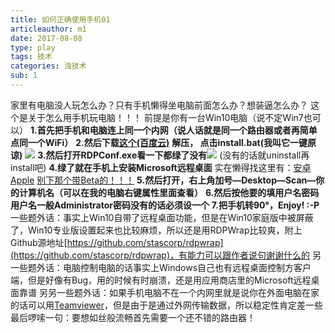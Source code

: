 ```yaml
---
title: 如何正确使用手机01
articleauthor: m1
date: 2017-08-08
type: play
tags: 技术
categories: 浊技术
sub: 1
---
```

家里有电脑没人玩怎么办？只有手机懒得坐电脑前面怎么办？想装逼怎么办？
这个是关于怎么用手机玩电脑！！！
前提是你有一台Win10电脑（说不定Win7也可以）
**1.首先把手机和电脑连上同一个内网（说人话就是同一个路由器或者再简单点同一个WiFi）**
**2.然后下载**[**这个(百度云)**](https://pan.baidu.com/s/17GHB4q5Hmp3GiVQaw3_Gqg) **解压， 点击install.bat(我叫它一键原谅)**
![](http://imglf2.nosdn.127.net/img/RE4yTEZuL3FaSGFFbmQ4cEZLdnlkMkVGUGt3V01iaGt1a3VKdnFIZisydkRUZDlSMWRCTndRPT0.png?=imageView&thumbnail=500x0&quality=96&stripmeta=0&type=jpg%7Cwatermark&type=2)
**3.然后打开RDPConf.exe看一下都绿了没有**![](http://imglf0.nosdn.127.net/img/RE4yTEZuL3FaSGFFbmQ4cEZLdnlkMHNnb3locnFVRy85S0N2azBacWx4QWFRZXRxTkR5azhnPT0.png?=imageView&thumbnail=500x0&quality=96&stripmeta=0&type=jpg%7Cwatermark&type=2)
(没有的话就uninstall再install吧)
**4.绿了就在手机上安装Microsoft远程桌面**
实在懒得找这里有：[安卓](https://www.coolapk.com/apk/com.microsoft.rdc.android) [Apple](https://itunes.apple.com/cn/app/microsoft-yuan-cheng-zhuo/id714464092?mt=8)
<u>别下那个带Beta的！！！</u>
**5.然后打开，右上角加号—Desktop—Scan—你的计算机名（可以在我的电脑右键属性里面查看）**
**6.然后按他要的填用户名密码用户名一般Administrator密码没有的话必须设一个**
**7.把手机转90°，Enjoy! :-P**
一些题外话：事实上Win10自带了远程桌面功能，但是在Win10家庭版中被屏蔽了，Win10专业版设置起来也比较麻烦，所以还是用RDPWrap比较爽，附上Github源地址[https://github.com/stascorp/rdpwrap](https://github.com/stascorp/rdpwrap)，有能力可以跟作者说句谢谢什么的
另一些题外话：电脑控制电脑的话事实上Windows自己也有远程桌面控制方客户端，但是好像有Bug，用的时候有时崩溃，还是用应用商店里的Microsoft远程桌面靠谱
另另一些题外话：如果手机电脑不在一个内网里就是说你在外面电脑在家的话可以用[Teamviewer](https://www.teamviewer.com/zhCN/)，但是由于是通过外网传输数据，所以稳定性肯定差一些
最后啰嗦一句：要想如丝般流畅首先需要一个还不错的路由器！